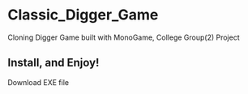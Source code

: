 # Classic_Digger_Game
Cloning Digger Game built with MonoGame, College Group(2) Project

## Install, and Enjoy!
Download EXE file
